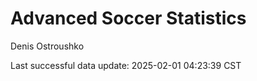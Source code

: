 # Advanced Soccer Statistics
Denis Ostroushko

<!-- gfm -->

Last successful data update: 2025-02-01 04:23:39 CST
